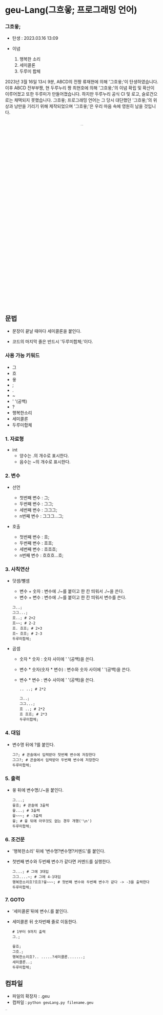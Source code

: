 # geu-Lang(그흐읗; 프로그래밍 언어)

### 그흐읗;

-   탄생 : 2023.03.16 13:09

-   이념
    1.   행복한 소리
    2.   세미콜론
    3.   두루미 합체

 2023년 3월 16일 13시 9분, ABCD의 전짱 류재현에 의해 '그흐읗;'이 탄생하였습니다. 이후 ABCD 전부부짱, 현 두루누리 짱 최현호에 의해 '그흐읗;'의 이념 확립 및 확산이 이루어졌고 또한 두루미가 만들어졌습니다. 하지만 두루누리 공식 CI 및 로고, 슬로건으로는 채택되지 못했습니다. 그흐읗; 프로그래밍 언어는 그 당시 대단했던 '그흐읗;'의 위상과 낭만을 기리기 위해 제작되었으며 '그흐읗;'은 우리 마음 속에 영원히 남을 것입니다.

<br>

<div align="center">
<img src="https://github.com/ovisL/geu-Lang/assets/81283189/6edccd0f-5f50-4fff-9fb5-779d4865d4f9" alt="dooroome" style="zoom:10%;" width="15%" />
</div>



## 문법

-   문장이 끝날 때마다 세미콜론을 붙인다.

-   코드의 마지막 줄은 반드시 '두루미합체;'이다.

### 사용 가능 키워드

-   그
-   흐
-   읗
-   ;
-   .
-   ~
-   ' '(공백)
-   ?
-   행복한소리
-   세미콜론
-   두루미합체 


### 1. 자료형
- int 
  - 양수는 .의 개수로 표시한다.
  - 음수는 ~의 개수로 표시한다.

### 2. 변수
 - 선언
     - 첫번째 변수 : 그;
     - 두번째 변수 : 그그;
     - 세번째 변수 : 그그그;
     - n번째 변수 : 그그그...그;
         
- 호출
    - 첫번째 변수 : 흐;
    - 두번째 변수 : 흐흐;
    - 세번째 변수 : 흐흐흐;
    - n번째 변수 : 흐흐흐...흐;

### 3. 사칙연산
- 덧셈/뺄셈
    - 변수 + 숫자 : 변수에 ./~를 붙이고 한 칸 띄워서 ./~을 쓴다.
    - 변수 + 변수 : 변수에 ./~를 붙이고 한 칸 띄워서 변수를 쓴다.
   
    ```
    그..;
    그그...;
    흐..; # 2+2
    흐~~; # 2-2
    흐. 흐흐; # 2+3
    흐~ 흐흐; # 2-3
    두루미합체;
    ```
- 곱셈
  - 숫자 * 숫자 : 숫자 사이에 ' '(공백)을 쓴다.
  - 변수 * 숫자(숫자 * 변수) : 변수와 숫자 사이에 ' '(공백)을 쓴다.
  - 변수 * 변수 : 변수 사이에 ' '(공백)을 쓴다.
  
    ```
    .. ..; # 2*2
    
    그..;
    그그...;
    흐 ..; # 2*2
    흐 흐흐; # 2*3
    두루미합체;
    ```

### 4. 대입
- 변수명 뒤에 ?를 붙인다.

    ```
    그?; # 콘솔에서 입력받아 첫번째 변수에 저장한다
    그그?; # 콘솔에서 입력받아 두번째 변수에 저장한다
    두루미합체;
    ```
     
### 5. 출력
- 읗 뒤에 변수명/./~을 붙인다.
    
    ```
    그...;
    읗흐; # 콘솔에 3출력
    읗...; # 3출력
    읗~~~; # -3출력
    읗; # 읗 뒤에 아무것도 없는 경우 개행('\n')
    두루미합체;
    ```

### 6. 조건문
- '행복한소리' 뒤에 '변수명?변수명?커멘드'를 붙인다.
-  첫번째 변수와 두번째 변수가 같다면 커멘드를 실행한다.

    ```
    그...; # 그에 3대입 
    그그....~; # 그에 4-1대입
    행복한소리흐?흐흐?읗~~~; # 첫번째 변수와 두번째 변수가 같다 -> -3을 출력한다
    두루미합체;
    ```
### 7. GOTO
- '세미콜론'뒤에 변수/.를 붙인다.
- 세미콜론 뒤 숫자번째 줄로 이동한다. 
    
    ```
    # 1부터 9까지 출력
    그.;

    읗흐;
    그흐.;
    행복한소리흐?.. .....?세미콜론.......;
    세미콜론..;
    두루미합체;
    ```

## 컴파일
- 파일의 확장자 : .geu
- 컴파일 : ```python geuLang.py filename.geu```
<img src="https://github.com/ovisL/geu-Lang/assets/81283189/9506d28b-a3df-4d8a-a7c7-b680d53a369c" alt="compile" style="zoom:10%;" width="50%" />

그흐읗;그흐읗;그흐읗;그흐읗;그흐읗;그흐읗;그흐읗;그흐읗;그흐읗;그흐읗;그흐읗;그흐읗;그흐읗;그흐읗;그흐읗;그흐읗;그흐읗;그흐읗;그흐읗;그흐읗;그흐읗;그흐읗;그흐읗;그흐읗;그흐읗;그흐읗;그흐읗;그흐읗;그흐읗;그흐읗;그흐읗;그흐읗;그흐읗;그흐읗;그흐읗;그흐읗;그흐읗;그흐읗;그흐읗;그흐읗;그흐읗;그흐읗;그흐읗;그흐읗;그흐읗;그흐읗;그흐읗;그흐읗;그흐읗;그흐읗;그흐읗;그흐읗;그흐읗;그흐읗;그흐읗;그흐읗;그흐읗;그흐읗;그흐읗;그흐읗;그흐읗;그흐읗;그흐읗;그흐읗;그흐읗;그흐읗;그흐읗;그흐읗;그흐읗;그흐읗;그흐읗;그흐읗;그흐읗;그흐읗;그흐읗;그흐읗;그흐읗;그흐읗;그흐읗;그흐읗;그흐읗;그흐읗;그흐읗;그흐읗;그흐읗;그흐읗;그흐읗;그흐읗;그흐읗;그흐읗;그흐읗;그흐읗;그흐읗;그흐읗;그흐읗;그흐읗;그흐읗;그흐읗;그흐읗;그흐읗;그흐읗;그흐읗;그흐읗;그흐읗;그흐읗;그흐읗;그흐읗;그흐읗;그흐읗;그흐읗;그흐읗;그흐읗;그흐읗;그흐읗;그흐읗;그흐읗;그흐읗;그흐읗;그흐읗;그흐읗;그흐읗;그흐읗;그흐읗;그흐읗;그흐읗;그흐읗;그흐읗;그흐읗;그흐읗;그흐읗;그흐읗;그흐읗;그흐읗;그흐읗;그흐읗;그흐읗;그흐읗;그흐읗;그흐읗;그흐읗;그흐읗;그흐읗;그흐읗;그흐읗;그흐읗;그흐읗;그흐읗;그흐읗;그흐읗;그흐읗;그흐읗;그흐읗;그흐읗;그흐읗;그흐읗;그흐읗;그흐읗;그흐읗;그흐읗;그흐읗;그흐읗;그흐읗;그흐읗;그흐읗;그흐읗;그흐읗;그흐읗;그흐읗;그흐읗;그흐읗;그흐읗;그흐읗;그흐읗;그흐읗;그흐읗;그흐읗;그흐읗;그흐읗;그흐읗;그흐읗;그흐읗;그흐읗;그흐읗;그흐읗;그흐읗;그흐읗;그흐읗;그흐읗;그흐읗;그흐읗;그흐읗;그흐읗;그흐읗;그흐읗;그흐읗;그흐읗;그흐읗;그흐읗;그흐읗;그흐읗;그흐읗;그흐읗;그흐읗;그흐읗;그흐읗;그흐읗;그흐읗;그흐읗;그흐읗;그흐읗;그흐읗;그흐읗;그흐읗;그흐읗;그흐읗;그흐읗;그흐읗;그흐읗;그흐읗;그흐읗;그흐읗;그흐읗;그흐읗;그흐읗;그흐읗;그흐읗;그흐읗;그흐읗;그흐읗;그흐읗;그흐읗;그흐읗;그흐읗;그흐읗;그흐읗;그흐읗;그흐읗;그흐읗;그흐읗;그흐읗;그흐읗;그흐읗;그흐읗;그흐읗;그흐읗;그흐읗;그흐읗;그흐읗;그흐읗;그흐읗;그흐읗;그흐읗;그흐읗;그흐읗;그흐읗;그흐읗;그흐읗;그흐읗;그흐읗;그흐읗;그흐읗;그흐읗;그흐읗;그흐읗;그흐읗;그흐읗;그흐읗;그흐읗;그흐읗;그흐읗;그흐읗;그흐읗;그흐읗;그흐읗;그흐읗;그흐읗;그흐읗;그흐읗;그흐읗;그흐읗;그흐읗;그흐읗;그흐읗;그흐읗;그흐읗;그흐읗;그흐읗;그흐읗;그흐읗;그흐읗;그흐읗;그흐읗;그흐읗;그흐읗;그흐읗;그흐읗;그흐읗;그흐읗;그흐읗;그흐읗;그흐읗;그흐읗;그흐읗;그흐읗;그흐읗;그흐읗;그흐읗;그흐읗;그흐읗;그흐읗;그흐읗;그흐읗;그흐읗;그흐읗;그흐읗;그흐읗;
